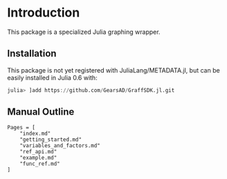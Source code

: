 # Introduction

This package is a specialized Julia graphing wrapper.

## Installation
This package is not yet registered with JuliaLang/METADATA.jl, but can be easily installed in Julia 0.6 with:
```julia
julia> ]add https://github.com/GearsAD/GraffSDK.jl.git
```

## Manual Outline
```@contents
Pages = [
    "index.md"
    "getting_started.md"
    "variables_and_factors.md"
    "ref_api.md"
    "example.md"
    "func_ref.md"
]
```
